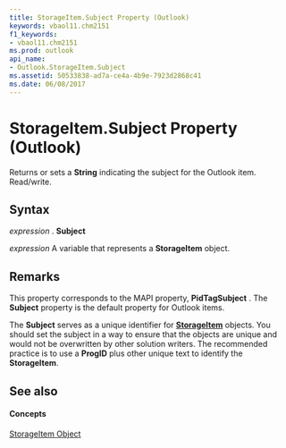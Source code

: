 ```yaml
---
title: StorageItem.Subject Property (Outlook)
keywords: vbaol11.chm2151
f1_keywords:
- vbaol11.chm2151
ms.prod: outlook
api_name:
- Outlook.StorageItem.Subject
ms.assetid: 50533838-ad7a-ce4a-4b9e-7923d2868c41
ms.date: 06/08/2017
---
```



# StorageItem.Subject Property (Outlook)

Returns or sets a  **String** indicating the subject for the Outlook item. Read/write.


## Syntax

 _expression_ . **Subject**

 _expression_ A variable that represents a **StorageItem** object.


## Remarks

This property corresponds to the MAPI property,  **PidTagSubject** . The **Subject** property is the default property for Outlook items.

The  **Subject** serves as a unique identifier for **[StorageItem](Outlook.StorageItem.md)** objects. You should set the subject in a way to ensure that the objects are unique and would not be overwritten by other solution writers. The recommended practice is to use a **ProgID** plus other unique text to identify the **StorageItem**.


## See also


#### Concepts


[StorageItem Object](Outlook.StorageItem.md)

